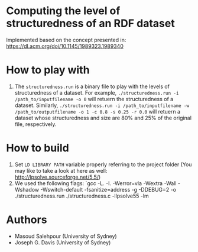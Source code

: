 # Computing the level of structuredness of an RDF dataset
Implemented based on the concept presented in: https://dl.acm.org/doi/10.1145/1989323.1989340

# How to play with
1) The `structuredness.run` is a binary file to play with the levels of structuredness of a dataset. For example, `./structuredness.run -i /path_to/inputfilename -o 0` will retuern the structuredness of a dataset. Similarly, `./structuredness.run -i /path_to/inputfilename -w /path_to/outputfilename -o 1 -c 0.8 -s 0.25 -r 0.0` will retuern a dataset whose structuredness and size are 80% and 25% of the original file, respectively.


# How to build
1) Set `LD LIBRARY PATH` variable properly referring to the project folder (You may like to take a look at here as well: http://lpsolve.sourceforge.net/5.5/)
2) We used the following flags: `gcc -L. -I. -Werror=vla -Wextra -Wall -Wshadow -Wswitch-default  -fsanitize=address -g -DDEBUG=2 -o ./structuredness.run ./structuredness.c -llpsolve55 -lm


# Authors
* Masoud Salehpour (University of Sydney)
* Joseph G. Davis  (University of Sydney)                                     

